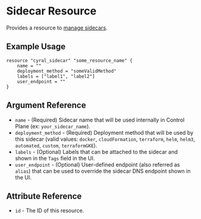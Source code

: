 # Sidecar Resource

Provides a resource to [manage sidecars](https://cyral.com/docs/sidecars/sidecar-manage).

## Example Usage

```hcl
resource "cyral_sidecar" "some_resource_name" {
    name = ""
    deployment_method = "someValidMethod"
    labels = ["label1", "label2"]
    user_endpoint = ""
}
```

## Argument Reference

* `name` - (Required) Sidecar name that will be used internally in Control Plane (ex: `your_sidecar_name`).
* `deployment_method` - (Required) Deployment method that will be used by this sidecar (valid values: `docker`, `cloudFormation`, `terraform`, `helm`, `helm3`, `automated`, `custom`, `terraformGKE`).
* `labels` - (Optional) Labels that can be attached to the sidecar and shown in the `Tags` field in the UI.
* `user_endpoint` - (Optional) User-defined endpoint (also referred as `alias`) that can be used to override the sidecar DNS endpoint shown in the UI.

## Attribute Reference

* `id` - The ID of this resource.
